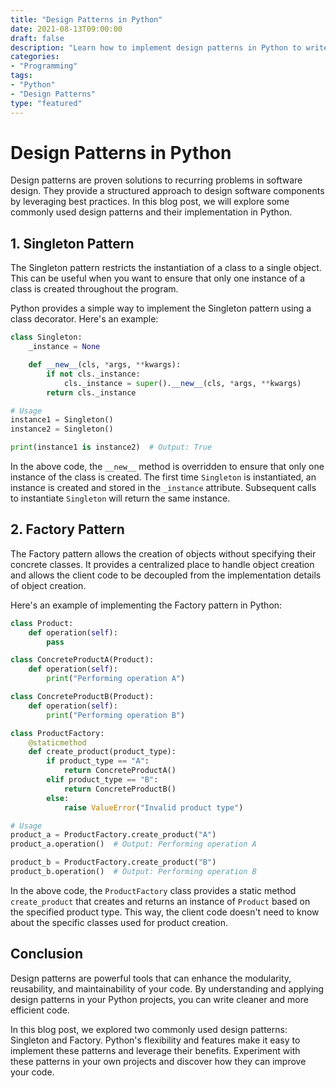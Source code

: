 ```yaml
--- 
title: "Design Patterns in Python"
date: 2021-08-13T09:00:00
draft: false
description: "Learn how to implement design patterns in Python to write efficient and maintainable code."
categories: 
- "Programming"
tags: 
- "Python"
- "Design Patterns"
type: "featured"
---
```


# Design Patterns in Python

Design patterns are proven solutions to recurring problems in software design. They provide a structured approach to design software components by leveraging best practices. In this blog post, we will explore some commonly used design patterns and their implementation in Python.

## 1. Singleton Pattern

The Singleton pattern restricts the instantiation of a class to a single object. This can be useful when you want to ensure that only one instance of a class is created throughout the program.

Python provides a simple way to implement the Singleton pattern using a class decorator. Here's an example:

```python
class Singleton:
    _instance = None

    def __new__(cls, *args, **kwargs):
        if not cls._instance:
            cls._instance = super().__new__(cls, *args, **kwargs)
        return cls._instance

# Usage
instance1 = Singleton()
instance2 = Singleton()

print(instance1 is instance2)  # Output: True
```

In the above code, the `__new__` method is overridden to ensure that only one instance of the class is created. The first time `Singleton` is instantiated, an instance is created and stored in the `_instance` attribute. Subsequent calls to instantiate `Singleton` will return the same instance.

## 2. Factory Pattern

The Factory pattern allows the creation of objects without specifying their concrete classes. It provides a centralized place to handle object creation and allows the client code to be decoupled from the implementation details of object creation.

Here's an example of implementing the Factory pattern in Python:

```python
class Product:
    def operation(self):
        pass

class ConcreteProductA(Product):
    def operation(self):
        print("Performing operation A")

class ConcreteProductB(Product):
    def operation(self):
        print("Performing operation B")

class ProductFactory:
    @staticmethod
    def create_product(product_type):
        if product_type == "A":
            return ConcreteProductA()
        elif product_type == "B":
            return ConcreteProductB()
        else:
            raise ValueError("Invalid product type")

# Usage
product_a = ProductFactory.create_product("A")
product_a.operation()  # Output: Performing operation A

product_b = ProductFactory.create_product("B")
product_b.operation()  # Output: Performing operation B
```

In the above code, the `ProductFactory` class provides a static method `create_product` that creates and returns an instance of `Product` based on the specified product type. This way, the client code doesn't need to know about the specific classes used for product creation.

## Conclusion

Design patterns are powerful tools that can enhance the modularity, reusability, and maintainability of your code. By understanding and applying design patterns in your Python projects, you can write cleaner and more efficient code.

In this blog post, we explored two commonly used design patterns: Singleton and Factory. Python's flexibility and features make it easy to implement these patterns and leverage their benefits. Experiment with these patterns in your own projects and discover how they can improve your code.
